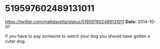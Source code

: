 # 519597602489131011
https://twitter.com/mattdavella/status/519597602489131011
**Date:** 2014-10-07

If you have to pay someone to watch your dog you should have gotten a cuter dog.
